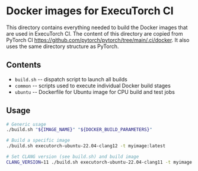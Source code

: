 # Docker images for ExecuTorch CI

This directory contains everything needed to build the Docker images
that are used in ExecuTorch CI. The content of this directory are copied
from PyTorch CI https://github.com/pytorch/pytorch/tree/main/.ci/docker.
It also uses the same directory structure as PyTorch.

## Contents

* `build.sh` -- dispatch script to launch all builds
* `common` -- scripts used to execute individual Docker build stages
* `ubuntu` -- Dockerfile for Ubuntu image for CPU build and test jobs

## Usage

```bash
# Generic usage
./build.sh "${IMAGE_NAME}" "${DOCKER_BUILD_PARAMETERS}"

# Build a specific image
./build.sh executorch-ubuntu-22.04-clang12 -t myimage:latest

# Set CLANG version (see build.sh) and build image
CLANG_VERSION=11 ./build.sh executorch-ubuntu-22.04-clang11 -t myimage:latest
```
